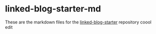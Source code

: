 # linked-blog-starter-md
These are the markdown files for the [linked-blog-starter](https://github.com/matthewwong525/linked-blog-starter) repository
coool edit